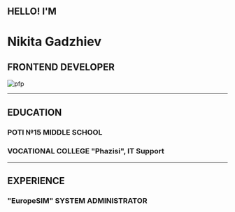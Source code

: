 ## HELLO! I'M

# Nikita Gadzhiev

## FRONTEND DEVELOPER

![pfp](/img/photo_2024-02-06_21-53-51)

----------------

## EDUCATION

### POTI №15 MIDDLE SCHOOL

### VOCATIONAL COLLEGE "Phazisi", IT Support

----------------

## EXPERIENCE

### "EuropeSIM" SYSTEM ADMINISTRATOR

